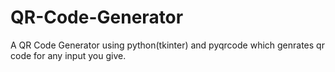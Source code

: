 # QR-Code-Generator
A QR Code Generator using python(tkinter) and pyqrcode which genrates qr code for any input you give.
